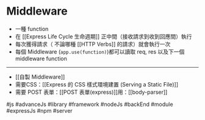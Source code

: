 # Middleware
- 一種 function
- 在 [[Express Life Cycle 生命週期]] 正中間（接收請求到收到回應間）執行
- 每次獲得請求（ 不論哪種 [[HTTP Verbs]] 的請求）就會執行一次
- 每個 Middleware (`app.use(function)`)都可以讀取 req, res 以及下一個 middleware function

---
- [[自製 Middleware]]
- 需要CSS：[[Express 的 CSS 樣式環境建置 (Serving a Static File)]]
- 需要 POST 表單：[[POST 表單(express)]]用：[[body-parser]]


#js #advanceJs #library #framework #nodeJs #backEnd #module #expressJs #npm #server 